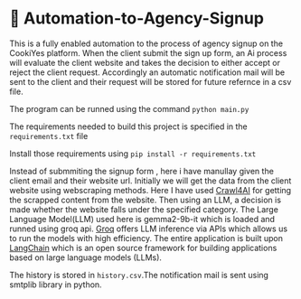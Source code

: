 # 📌 Automation-to-Agency-Signup

This is a fully enabled automation to the process of agency signup on the CookiYes platform.
When the client submit the sign up form, an Ai process will evaluate the client website and takes the decision to either accept or reject the client request. Accordingly an automatic notification mail will be sent to the client and their request will be stored for future refernce in a csv file.

The program can be runned using the command `python main.py`

The requirements needed to build this project is specified in the `requirements.txt` file

Install those requirements using `pip install -r requirements.txt`

Instead of submmiting the signup form , here i have manullay given the client email and their website url.
Initially we will get the data from the client website using webscraping methods. Here I have used [Crawl4AI](https://github.com/unclecode/crawl4ai) for getting the scrapped content from the website. Then using an LLM, a decision is made whether the website falls under the specified category. The Large Language Model(LLM) used here is gemma2-9b-it which is loaded and runned using groq api. [Groq](https://groq.com/) offers LLM inference via APIs which allows us to run the models with high efficiency. 
The entire application is built upon [LangChain](https://www.langchain.com/) which is an open source framework for building applications based on large language models (LLMs).

The history is stored in `history.csv`.The notification mail is sent using smtplib library in python.